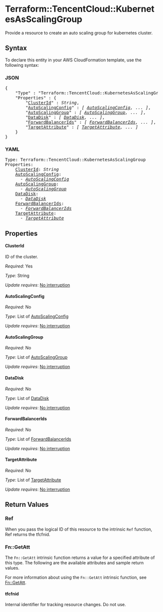 # Terraform::TencentCloud::KubernetesAsScalingGroup

Provide a resource to create an auto scaling group for kubernetes cluster.

## Syntax

To declare this entity in your AWS CloudFormation template, use the following syntax:

### JSON

<pre>
{
    "Type" : "Terraform::TencentCloud::KubernetesAsScalingGroup",
    "Properties" : {
        "<a href="#clusterid" title="ClusterId">ClusterId</a>" : <i>String</i>,
        "<a href="#autoscalingconfig" title="AutoScalingConfig">AutoScalingConfig</a>" : <i>[ <a href="autoscalingconfig.md">AutoScalingConfig</a>, ... ]</i>,
        "<a href="#autoscalinggroup" title="AutoScalingGroup">AutoScalingGroup</a>" : <i>[ <a href="autoscalinggroup.md">AutoScalingGroup</a>, ... ]</i>,
        "<a href="#datadisk" title="DataDisk">DataDisk</a>" : <i>[ <a href="datadisk.md">DataDisk</a>, ... ]</i>,
        "<a href="#forwardbalancerids" title="ForwardBalancerIds">ForwardBalancerIds</a>" : <i>[ <a href="forwardbalancerids.md">ForwardBalancerIds</a>, ... ]</i>,
        "<a href="#targetattribute" title="TargetAttribute">TargetAttribute</a>" : <i>[ <a href="targetattribute.md">TargetAttribute</a>, ... ]</i>
    }
}
</pre>

### YAML

<pre>
Type: Terraform::TencentCloud::KubernetesAsScalingGroup
Properties:
    <a href="#clusterid" title="ClusterId">ClusterId</a>: <i>String</i>
    <a href="#autoscalingconfig" title="AutoScalingConfig">AutoScalingConfig</a>: <i>
      - <a href="autoscalingconfig.md">AutoScalingConfig</a></i>
    <a href="#autoscalinggroup" title="AutoScalingGroup">AutoScalingGroup</a>: <i>
      - <a href="autoscalinggroup.md">AutoScalingGroup</a></i>
    <a href="#datadisk" title="DataDisk">DataDisk</a>: <i>
      - <a href="datadisk.md">DataDisk</a></i>
    <a href="#forwardbalancerids" title="ForwardBalancerIds">ForwardBalancerIds</a>: <i>
      - <a href="forwardbalancerids.md">ForwardBalancerIds</a></i>
    <a href="#targetattribute" title="TargetAttribute">TargetAttribute</a>: <i>
      - <a href="targetattribute.md">TargetAttribute</a></i>
</pre>

## Properties

#### ClusterId

ID of the cluster.

_Required_: Yes

_Type_: String

_Update requires_: [No interruption](https://docs.aws.amazon.com/AWSCloudFormation/latest/UserGuide/using-cfn-updating-stacks-update-behaviors.html#update-no-interrupt)

#### AutoScalingConfig

_Required_: No

_Type_: List of <a href="autoscalingconfig.md">AutoScalingConfig</a>

_Update requires_: [No interruption](https://docs.aws.amazon.com/AWSCloudFormation/latest/UserGuide/using-cfn-updating-stacks-update-behaviors.html#update-no-interrupt)

#### AutoScalingGroup

_Required_: No

_Type_: List of <a href="autoscalinggroup.md">AutoScalingGroup</a>

_Update requires_: [No interruption](https://docs.aws.amazon.com/AWSCloudFormation/latest/UserGuide/using-cfn-updating-stacks-update-behaviors.html#update-no-interrupt)

#### DataDisk

_Required_: No

_Type_: List of <a href="datadisk.md">DataDisk</a>

_Update requires_: [No interruption](https://docs.aws.amazon.com/AWSCloudFormation/latest/UserGuide/using-cfn-updating-stacks-update-behaviors.html#update-no-interrupt)

#### ForwardBalancerIds

_Required_: No

_Type_: List of <a href="forwardbalancerids.md">ForwardBalancerIds</a>

_Update requires_: [No interruption](https://docs.aws.amazon.com/AWSCloudFormation/latest/UserGuide/using-cfn-updating-stacks-update-behaviors.html#update-no-interrupt)

#### TargetAttribute

_Required_: No

_Type_: List of <a href="targetattribute.md">TargetAttribute</a>

_Update requires_: [No interruption](https://docs.aws.amazon.com/AWSCloudFormation/latest/UserGuide/using-cfn-updating-stacks-update-behaviors.html#update-no-interrupt)

## Return Values

### Ref

When you pass the logical ID of this resource to the intrinsic `Ref` function, Ref returns the tfcfnid.

### Fn::GetAtt

The `Fn::GetAtt` intrinsic function returns a value for a specified attribute of this type. The following are the available attributes and sample return values.

For more information about using the `Fn::GetAtt` intrinsic function, see [Fn::GetAtt](https://docs.aws.amazon.com/AWSCloudFormation/latest/UserGuide/intrinsic-function-reference-getatt.html).

#### tfcfnid

Internal identifier for tracking resource changes. Do not use.

